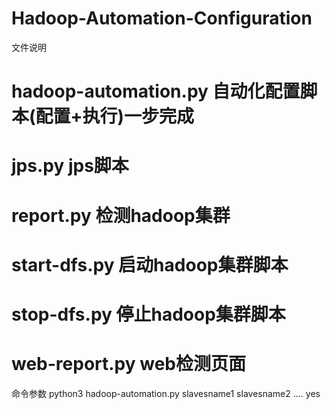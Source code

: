 # Hadoop-Automation-Configuration

文件说明
# hadoop-automation.py 自动化配置脚本(配置+执行)一步完成
# jps.py jps脚本
# report.py 检测hadoop集群
# start-dfs.py 启动hadoop集群脚本
# stop-dfs.py 停止hadoop集群脚本
# web-report.py web检测页面

命令参数
python3 hadoop-automation.py slavesname1 slavesname2 .... yes
    
